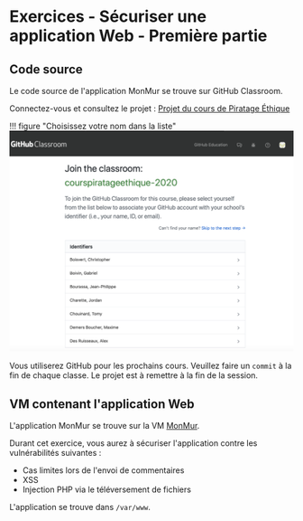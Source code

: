 # Exercices - Sécuriser une application Web - Première partie

## Code source  

Le code source de l'application MonMur se trouve sur GitHub Classroom.

Connectez-vous et consultez le projet : [Projet du cours de Piratage Éthique](https://classroom.github.com/a/t2z5MGN4)  

!!! figure "Choisissez votre nom dans la liste"  
    ![22-github-classroom](../images/2020/08/22-github-classroom.png)  

Vous utiliserez GitHub pour les prochains cours. Veuillez faire un `commit` à la fin de chaque classe. Le projet est à remettre à la fin de la session.  

## VM contenant l'application Web  

L'application MonMur se trouve sur la VM [MonMur](../labo/Installation_MonMur_VirtualBox.md).

Durant cet exercice, vous aurez à sécuriser l'application contre les vulnérabilités suivantes :  

- Cas limites lors de l'envoi de commentaires  
- XSS  
- Injection PHP via le téléversement de fichiers  

L'application se trouve dans `/var/www`.
